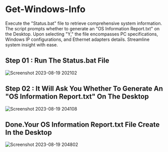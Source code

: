# Get-Windows-Info
Execute the "Status.bat" file to retrieve comprehensive system information. The script prompts whether to generate an "OS Information Report.txt" on the Desktop. Upon selecting "Y," the file encompasses PC specifications, Windows IP configurations, and Ethernet adapters details. Streamline system insight with ease.
## Step 01 : Run The Status.bat File
![Screenshot 2023-08-19 202102](https://github.com/NiwanthaSandaruwan/Get-Windows-Info/assets/142104353/c5a3aa4d-7c32-4e51-a54f-c1cbfde86ab7)
<br>
## Step 02 : It Will Ask You Whether To Generate An "OS Information Report.txt" On The Desktop

![Screenshot 2023-08-19 204108](https://github.com/NiwanthaSandaruwan/Get-Windows-Info/assets/142104353/4314e58b-2494-4e8b-b11c-c7b8312c33cd)
<br>
## Done.Your OS Information Report.txt File Create In the Desktop
![Screenshot 2023-08-19 204802](https://github.com/NiwanthaSandaruwan/Get-Windows-Info/assets/142104353/bf2017b9-5c2e-466f-b37a-3af96d6e0117)
